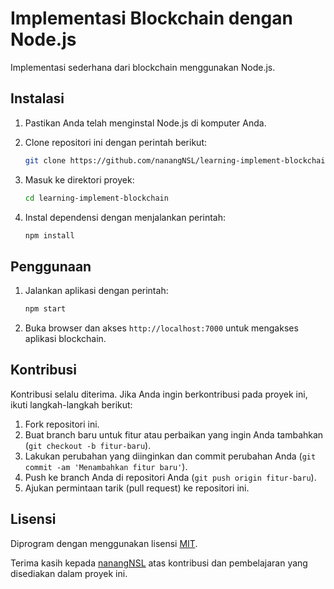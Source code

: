 # Implementasi Blockchain dengan Node.js

Implementasi sederhana dari blockchain menggunakan Node.js.

## Instalasi

1. Pastikan Anda telah menginstal Node.js di komputer Anda.
2. Clone repositori ini dengan perintah berikut:

   ```bash
   git clone https://github.com/nanangNSL/learning-implement-blockchain.git
   ```

3. Masuk ke direktori proyek:

   ```bash
   cd learning-implement-blockchain
   ```

4. Instal dependensi dengan menjalankan perintah:

   ```bash
   npm install
   ```

## Penggunaan

1. Jalankan aplikasi dengan perintah:

   ```bash
   npm start
   ```

2. Buka browser dan akses `http://localhost:7000` untuk mengakses aplikasi blockchain.

## Kontribusi

Kontribusi selalu diterima. Jika Anda ingin berkontribusi pada proyek ini, ikuti langkah-langkah berikut:

1. Fork repositori ini.
2. Buat branch baru untuk fitur atau perbaikan yang ingin Anda tambahkan (`git checkout -b fitur-baru`).
3. Lakukan perubahan yang diinginkan dan commit perubahan Anda (`git commit -am 'Menambahkan fitur baru'`).
4. Push ke branch Anda di repositori Anda (`git push origin fitur-baru`).
5. Ajukan permintaan tarik (pull request) ke repositori ini.

## Lisensi

Diprogram dengan menggunakan lisensi [MIT](LICENSE).

Terima kasih kepada [nanangNSL](https://github.com/nanangNSL) atas kontribusi dan pembelajaran yang disediakan dalam proyek ini.
